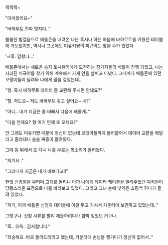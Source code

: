 짝짝짝~ 

"아까웠어요~"

"바하무트 진짜 멋지다.."

쓸쓸한 발걸음으로 배틀존을 내려온 나는 혹시나 하는 마음에 바하무트를 키웠던 테이블에 가보았지만, 역시나 그곳에도 미유키쨩의 피규어는 찾을 수가 없었다.

'크흑. 망했다...'

배틀존에서는 새로운 승자 토시유키에게 도전하는 참가자들의 배틀이 진행 되었고, 나는 사라진 피규어를 찾기 위해 계속해서 가게 안을 살피고 다녔다. 그때마다 배틀존에 있던 꼬맹이들이 달려와 나에게 말을 걸었는데..

"형. 혹시 바하무트 데이터 좀 교환해 주시면 안돼요?"

"형. 저도요~ 저도 바하무트 갖고 싶어요~ 네?"

"아니.. 내가 지금은 좀 바빠서 다음에 해줄게.."

"다음 언제요? 형 여기 언제 또 오세요?"

안 그래도 미유키쨩 때문에 정신이 없는데 꼬맹이들까지 들러붙어서 데이터 교환을 해달라고 졸라대니 슬슬 짜증이 몰려왔다.

그때 등 뒤에서 또 다시 나를 부르는 목소리가 들려왔다.

"저기요.."

"그러니까 지금은 내가 바쁘다고!!"

한껏 신경질을 부리며 고개를 돌리니 아까 나에게 데이터 케이블을 빌려주었던 여직원이 당황스러운 표정으로 나를 바라보고 있었다. 그리고 그녀 손에 낯익은 쇼핑백 하나가 들려 있었다.

"저기, 아까 배틀존 신청자 테이블에 이걸 두고 가셔서 카운터에 보관하고 있었는데.."

그렇구나. 신청 서류를 빨리 제출하려다가 깜빡 잊었던 거구나..

"흑.. 으윽.. 감사합니다."

"죄송해요. 바로 돌려드리려고 했는데, 카운터에 손님들 챙기다가 정신이 없어서.."
